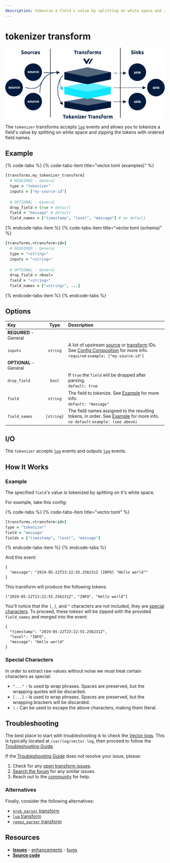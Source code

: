 ```yaml
---
description: tokenize a field's value by splitting on white space and zipping the tokens with ordered field names
---
```


<!---
!!!WARNING!!!!

This file is autogenerated! Please do not manually edit this file.
Instead, please modify the contents of `dist/config/schema.toml`.
-->


# tokenizer transform

![](../../../.gitbook/assets/tokenizer-transform.svg)


The `tokenizer` transforms accepts [`log`][log_event] events and allows you to tokenize a field's value by splitting on white space and zipping the tokens with ordered field names.

## Example

{% code-tabs %}
{% code-tabs-item title="vector.toml (examples)" %}
```coffeescript
[transforms.my_tokenizer_transform]
  # REQUIRED - General
  type = "tokenizer"
  inputs = ["my-source-id"]

  # OPTIONAL - General
  drop_field = true # default
  field = "message" # default
  field_names = ["timestamp", "level", "message"] # no default
```
{% endcode-tabs-item %}
{% code-tabs-item title="vector.toml (schema)" %}
```coffeescript
[transforms.<transform-id>]
  # REQUIRED - General
  type = "<string>"
  inputs = "<string>"

  # OPTIONAL - General
  drop_field = <bool>
  field = "<string>"
  field_names = ["<string>", ...]
```
{% endcode-tabs-item %}
{% endcode-tabs %}

## Options

| Key  | Type  | Description |
| :--- | :---: | :---------- |
| **REQUIRED** - General | | |
| `inputs` | `string` | A list of upstream [source][sources] or [transform][transforms] IDs. See [Config Composition][config_composition] for more info.<br />`required` `example: ["my-source-id"]` |
| **OPTIONAL** - General | | |
| `drop_field` | `bool` | If `true` the `field` will be dropped after parsing.<br />`default: true` |
| `field` | `string` | The field to tokenize. See [Example](#example) for more info.<br />`default: "message"` |
| `field_names` | `[string]` | The field names assigned to the resulting tokens, in order. See [Example](#example) for more info.<br />`no default` `example: (see above)` |

## I/O

The `tokenizer` accepts [`log`][log_event] events and outputs [`log`][log_event] events.



## How It Works

### Example

The specified `field`'s value is tokenized by splitting on it's white space.

For example, take this config:

{% code-tabs %}
{% code-tabs-item title="vector.toml" %}
```coffeescript
[transforms.<transform-id>]
type = "tokenizer"
field = "message"
fields = ["timestamp", "level", "message"]
```
{% endcode-tabs-item %}
{% endcode-tabs %}

And this event:

```javascripton
{
  "message": "2019-05-22T23:22:55.256231Z [INFO] "Hello world""
}
```

This transform will produce the following tokens:

```
["2019-05-22T23:22:55.256231Z", "INFO", "Hello world"]
```

You'll notice that the `[`, `]`, and `"` characters are not included, they are [special characters](#special-characters). To proceed, these tokesn will be zipped with the provided `field_names` and merged into the event:

```javascripton
{
  "timestamp": "2019-05-22T23:22:55.256231Z",
  "level": "INFO",
  "message": "Hello world"
}
```

### Special Characters

In order to extract raw values without noise we must treat certain characters as special:

* `"..."` - Is used tp wrap phrases. Spaces are preserved, but the wrapping quotes will be discarded.
* `[...]` - Is used to wrap phrases. Spaces are preserved, but the wrapping brackers will be discarded.
* `\` - Can be used to escape the above characters, making them literal.

## Troubleshooting

The best place to start with troubleshooting is to check the
[Vector logs][monitoring_logs]. This is typically located at
`/var/log/vector.log`, then proceed to follow the
[Troubleshooting Guide][troubleshooting].

If the [Troubleshooting Guide][troubleshooting] does not resolve your
issue, please:

1. Check for any [open transform issues](https://github.com/timberio/vector/issues?q=is%3Aopen+is%3Aissue+label%3A%22Transform%3A+tokenizer%22).
2. [Search the forum][search_forum] for any similar issues.
2. Reach out to the [community][community] for help.
### Alternatives

Finally, consider the following alternatives:

* [`grok_parser` transform][grok_parser_transform]
* [`lua` transform][lua_transform]
* [`regex_parser` transform][regex_parser_transform]

## Resources

* [**Issues**](https://github.com/timberio/vector/issues?q=is%3Aopen+is%3Aissue+label%3A%22Transform%3A+tokenizer%22) - [enhancements](https://github.com/timberio/vector/issues?q=is%3Aopen+is%3Aissue+label%3A%22Transform%3A+tokenizer%22+label%3A%22Type%3A+Enhancement%22) - [bugs](https://github.com/timberio/vector/issues?q=is%3Aopen+is%3Aissue+label%3A%22Transform%3A+tokenizer%22+label%3A%22Type%3A+Bug%22)
* [**Source code**](https://github.com/timberio/vector/tree/master/src/transform/tokenizer.rs)


[log_event]: "../../../about/data-model.md#log"
[sources]: "../../../usage/configuration/sources"
[transforms]: "../../../usage/configuration/transforms"
[config_composition]: "../../../usage/configuration/README.md#composition"
[monitoring_logs]: "../../../administration/moonitoring.md#logs"
[troubleshooting]: "../../../usages/guides/troubleshooting.md"
[search_forum]: "https://forum.vectorproject.io/search?expanded=true"
[community]: "https://vectorproject.io/community"
[grok_parser_transform]: "../../../usage/configuration/transform/grok_parser.md"
[lua_transform]: "../../../usage/configuration/transform/lua.md"
[regex_parser_transform]: "../../../usage/configuration/transform/regex_parser.md"

